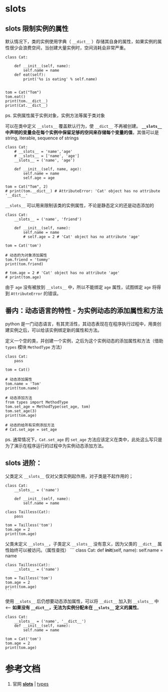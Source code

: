 # __slots__

## __slots__ 限制实例的属性
默认情况下，类的实例使用字典（ `__dict__` ）存储其自身的属性，如果实例的属性很少会浪费空间，当创建大量实例时，空间消耗会非常严重。
```
class Cat:

    def __init__(self, name):
        self.name = name
    def eat(self):
        print('%s is eating' % self.name)


tom = Cat("Tom")
tom.eat()
print(tom.__dict__)
print(Cat.__dict__)
```
ps. 实例属性属于实例对象，实例方法等属于类对象

可以在类中定义 `__slots__` 覆盖默认行为，使 `__dict__` 不再被创建。 **`__slots__` 中声明的变量会在每个实例中保留足够的空间来存储每个变量的值**，其值可以是 string, iterable, sequence of strings
```
class Cat:
    # __slots__ = 'name','age'
    # __slots__ = ['name', 'age']
    __slots__ = ('name', 'age')
    
    def __init__(self, name, age):
        self.name = name
        self.age = age

tom = Cat("Tom", 2)
# print(tom.__dict__) # AttributeError: 'Cat' object has no attribute '__dict__'
```
`__slots__` 可以用来限制该类的实例属性，不论是静态定义的还是动态添加的
```
class Cat:
    __slots__ = ('name', 'friend')

    def __init__(self, name):
        self.name = name
        # self.age = 2 # 'Cat' object has no attribute 'age'

tom = Cat('tom')

# 动态的为对象添加属性
tom.friend = 'tommy'
print(tom.friend)

# tom.age = 2 # 'Cat' object has no attribute 'age'
# print(tom.age)
```
由于 `age` 没有被放到 `__slots__` 中，所以不能绑定 `age` 属性，试图绑定 `age` 将得到 `AttributeError` 的错误。

## 番内：动态语言的特性 - 为实例动态的添加属性和方法
python 是一门动态语言，有其灵活性，其动态表现在在程序执行过程中，用类创建实例之后，可以给该实例绑定新的属性和方法。

定义一个空的类，并创建一个实例，之后为这个实例动态的添加属性和方法（借助 `types` 模块 `MethodType` 方法）
```
class Cat:
	pass

tom = Cat()

# 动态添加属性
tom.name = 'Tom'
print(tom.name)

# 动态添加方法
from types import MethodType
tom.set_age = MethodType(set_age, tom)
tom.set_age(3)
print(tom.age)

# 动态的给所有实例添加方法
# Cat.set_age = set_age
```
ps. 通常情况下，`Cat.set_age` 的 `set_age` 方法应该定义在类中，此处这么写只是为了演示在程序运行的过程中为实例动态添加方法。

## __slots__ 进阶：
父类定义 `__slots__` 仅对父类实例起作用，对子类是不起作用的；
```
class Cat:
    __slots__ = ('name')

    def __init__(self, name):
        self.name = name

class Tailless(Cat):
    pass

tom = Tailless('tom')
tom.age = 2
print(tom.age)
```

父类未定义 `__slots__`，子类定义 `__slots__` 没有意义，因为父类的 `__dict__` 属性始终可以被访问。（属性查找）
	```
	class Cat:
	    def __init__(self, name):
	        self.name = name
	
	class Tailless(Cat):
	    __slots__ = ('name')
	
	tom = Tailless('tom')
	tom.age = 2
	print(tom.age)
	```

使用 `__slots__` 后仍想要动态添加属性，可以将 `__dict__` 加入到 `__slots__` 中 <-- **如果没有 `__dict__`，无法为实例分配未在 `__slots__` 定义的属性**。
```
class Cat:
    __slots__ = ('name', '__dict__')
    def __init__(self, name):
        self.name = name

tom = Cat('tom')
tom.age = 2
print(tom.age)
```

# 参考文档
1. 官网 [__slots__](https://docs.python.org/3.5/reference/datamodel.html?highlight=__slots__#object.__slots__) | [types](https://docs.python.org/3.5/library/types.html)
